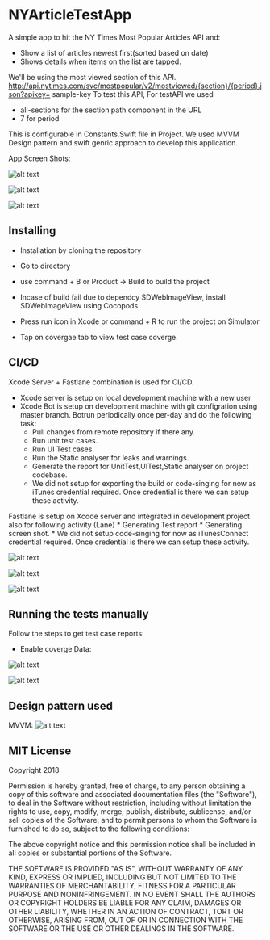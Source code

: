 # NYArticleTestApp
A simple app to hit the NY Times Most Popular Articles API and:
* Show a list of articles newest first(sorted based on date)
* Shows details when items on the list are tapped. 

We'll be using the most viewed section of this API.
http://api.nytimes.com/svc/mostpopular/v2/mostviewed/{section}/{period}.json?apikey= sample-key To test this API, 
For testAPI we used 
* all-sections for the section path component in the URL
* 7 for period

This is configurable in Constants.Swift file in Project. 
We used MVVM Design pattern and swift genric approach to develop this application.


App Screen Shots:

 ![alt text](https://user-images.githubusercontent.com/15336778/42052619-db489406-7b2c-11e8-8235-f70d52de66af.png)
 
 ![alt text](https://user-images.githubusercontent.com/15336778/42052611-d8fd002e-7b2c-11e8-83f8-fded1945c085.png)
 
 ![alt text](https://user-images.githubusercontent.com/15336778/42052620-db949446-7b2c-11e8-8c70-36acb8cdab6a.png)


## Installing

* Installation by cloning the repository
* Go to directory
* use command + B or Product -> Build to build the project
* Incase of build fail due to dependcy SDWebImageView, install SDWebImageView using Cocopods
* Press run icon in Xcode or command + R to run the project on Simulator


* Tap on covergae tab to view test case coverge.

## CI/CD
Xcode Server + Fastlane combination  is used for CI/CD.
* Xcode server is setup on local development machine with a new user
* Xcode Bot is setup on development machine with git configration using master branch. Botrun periodically  once per-day and do the following task:
    * Pull changes from remote repository if there any.
    * Run unit test cases.
    * Run UI Test cases.
    * Run the Static analyser for leaks and warnings.
    * Generate the report for UnitTest,UITest,Static analyser on project codebase.
    * We did not setup for exporting the build or code-singing for now as iTunes
    credential required. Once credential is there we can setup these activity.

Fastlane is setup on Xcode server and integrated in development project also for following activity (Lane)
    * Generating Test report
    * Generating screen shot.
    * We did not setup code-singing for now as iTunesConnect credential required. Once credential is there we can setup these activity.

    
![alt text](https://user-images.githubusercontent.com/15336778/42815271-952b0cb2-89e4-11e8-81e4-f31ccf255bca.png)

![alt text](https://user-images.githubusercontent.com/15336778/42815274-95a5a576-89e4-11e8-9a32-5e065c256d13.png)

![alt text](https://user-images.githubusercontent.com/15336778/42815273-955fe176-89e4-11e8-9341-6d99f4cbff8d.png)


## Running the tests manually 

Follow the steps to get test case reports:
* Enable coverge Data:

![alt text](https://user-images.githubusercontent.com/15336778/42052639-ecb7c888-7b2c-11e8-8931-637b49a0d0d2.png)

![alt text](https://user-images.githubusercontent.com/15336778/42052638-ec70c69a-7b2c-11e8-983c-527378e3da27.png)


## Design pattern used
MVVM:
![alt text](https://user-images.githubusercontent.com/15336778/41942613-a4008032-79bd-11e8-98b5-a40e7d871203.png)


## MIT License

Copyright 2018

Permission is hereby granted, free of charge, to any person obtaining a copy of this software and associated documentation files (the "Software"), to deal in the Software without restriction, including without limitation the rights to use, copy, modify, merge, publish, distribute, sublicense, and/or sell copies of the Software, and to permit persons to whom the Software is furnished to do so, subject to the following conditions:

The above copyright notice and this permission notice shall be included in all copies or substantial portions of the Software.

THE SOFTWARE IS PROVIDED "AS IS", WITHOUT WARRANTY OF ANY KIND, EXPRESS OR IMPLIED, INCLUDING BUT NOT LIMITED TO THE WARRANTIES OF MERCHANTABILITY, FITNESS FOR A PARTICULAR PURPOSE AND NONINFRINGEMENT. IN NO EVENT SHALL THE AUTHORS OR COPYRIGHT HOLDERS BE LIABLE FOR ANY CLAIM, DAMAGES OR OTHER LIABILITY, WHETHER IN AN ACTION OF CONTRACT, TORT OR OTHERWISE, ARISING FROM, OUT OF OR IN CONNECTION WITH THE SOFTWARE OR THE USE OR OTHER DEALINGS IN THE SOFTWARE.

